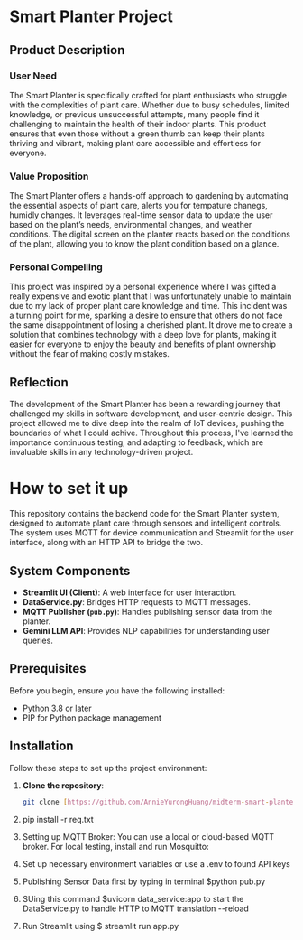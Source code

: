 # Smart Planter Project

## Product Description

### User Need
The Smart Planter is specifically crafted for plant enthusiasts who struggle with the complexities of plant care. Whether due to busy schedules, limited knowledge, or previous unsuccessful attempts, many people find it challenging to maintain the health of their indoor plants. This product ensures that even those without a green thumb can keep their plants thriving and vibrant, making plant care accessible and effortless for everyone.

### Value Proposition
The Smart Planter offers a hands-off approach to gardening by automating the essential aspects of plant care, alerts you for tempature chanegs, humidly changes. It leverages real-time sensor data to update the user based on the plant’s needs, environmental changes, and weather conditions. The digital screen on the planter reacts based on the conditions of the plant, allowing you to know the plant condition based on a glance. 

### Personal Compelling
This project was inspired by a personal experience where I was gifted a really expensive and exotic plant that I was unfortunately unable to maintain due to my lack of proper plant care knowledge and time. This incident was a turning point for me, sparking a desire to ensure that others do not face the same disappointment of losing a cherished plant. It drove me to create a solution that combines technology with a deep love for plants, making it easier for everyone to enjoy the beauty and benefits of plant ownership without the fear of making costly mistakes.

## Reflection
The development of the Smart Planter has been a rewarding journey that challenged my skills in software development, and user-centric design. This project allowed me to dive deep into the realm of IoT devices, pushing the boundaries of what I could achive. Throughout this process, I've learned the importance continuous testing, and adapting to feedback, which are invaluable skills in any technology-driven project.



# How to set it up

This repository contains the backend code for the Smart Planter system, designed to automate plant care through sensors and intelligent controls. The system uses MQTT for device communication and Streamlit for the user interface, along with an HTTP API to bridge the two.

## System Components

- **Streamlit UI (Client)**: A web interface for user interaction.
- **DataService.py**: Bridges HTTP requests to MQTT messages.
- **MQTT Publisher (`pub.py`)**: Handles publishing sensor data from the planter.
- **Gemini LLM API**: Provides NLP capabilities for understanding user queries.

## Prerequisites

Before you begin, ensure you have the following installed:
- Python 3.8 or later
- PIP for Python package management

## Installation

Follow these steps to set up the project environment:

1. **Clone the repository**:
   ```bash
   git clone [https://github.com/AnnieYurongHuang/midterm-smart-planter.git]


2. pip install -r req.txt
3. Setting up MQTT Broker:
    You can use a local or cloud-based MQTT broker.
    For local testing, install and run Mosquitto:

4. Set up necessary environment variables or use a .env to found API keys
5. Publishing Sensor Data first by typing in terminal $python pub.py
6. SUing this command $uvicorn data_service:app to start the DataService.py to handle HTTP to MQTT translation --reload
7. Run Streamlit using $ streamlit run app.py